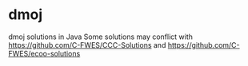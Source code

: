 # dmoj
dmoj solutions in Java
Some solutions may conflict with https://github.com/C-FWES/CCC-Solutions and https://github.com/C-FWES/ecoo-solutions
